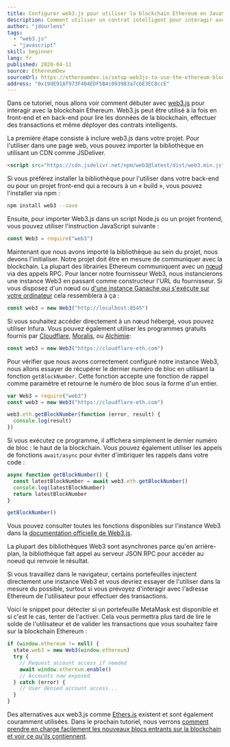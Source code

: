 ```yaml
---
title: Configurer web3.js pour utiliser la blockchain Ethereum en JavaScript
description: Comment utiliser un contrat intelligent pour interagir avec un jeton en utilisant le langage Solidity
author: "jdourlens"
tags:
  - "web3.js"
  - "javascript"
skill: beginner
lang: fr
published: 2020-04-11
source: EthereumDev
sourceUrl: https://ethereumdev.io/setup-web3js-to-use-the-ethereum-blockchain-in-javascript/
address: "0x19dE91Af973F404EDF5B4c093983a7c6E3EC8ccE"
---
```


Dans ce tutoriel, nous allons voir comment débuter avec [web3.js](https://web3js.readthedocs.io/) pour interagir avec la blockchain Ethereum. Web3.js peut être utilisé à la fois en front-end et en back-end pour lire les données de la blockchain, effectuer des transactions et même déployer des contrats intelligents.

La première étape consiste à inclure web3.js dans votre projet. Pour l'utiliser dans une page web, vous pouvez importer la bibliothèque en utilisant un CDN comme JSDeliver.

```html
<script src="https://cdn.jsdelivr.net/npm/web3@latest/dist/web3.min.js"></script>
```

Si vous préférez installer la bibliothèque pour l'utiliser dans votre back-end ou pour un projet front-end qui a recours à un « build », vous pouvez l'installer via npm :

```bash
npm install web3 --save
```

Ensuite, pour importer Web3.js dans un script Node.js ou un projet frontend, vous pouvez utiliser l'instruction JavaScript suivante :

```js
const Web3 = require("web3")
```

Maintenant que nous avons importé la bibliothèque au sein du projet, nous devons l'initialiser. Notre projet doit être en mesure de communiquer avec la blockchain. La plupart des librairies Ethereum communiquent avec un [nœud](/developers/docs/nodes-and-clients/) via des appels RPC. Pour lancer notre fournisseur Web3, nous instancierons une instance Web3 en passant comme constructeur l'URL du fournisseur. Si vous disposez d'un nœud ou [d'une instance Ganache qui s'exécute sur votre ordinateur](https://ethereumdev.io/testing-your-smart-contract-with-existing-protocols-ganache-fork/) cela ressemblera à ça :

```js
const web3 = new Web3("http://localhost:8545")
```

Si vous souhaitez accéder directement à un nœud hébergé, vous pouvez utiliser Infura. Vous pouvez également utiliser les programmes gratuits fournis par [Cloudflare](https://cloudflare-eth.com/), [Moralis](https://moralis.io), ou [Alchimie](https://alchemy.com/ethereum):

```js
const web3 = new Web3("https://cloudflare-eth.com")
```

Pour vérifier que nous avons correctement configuré notre instance Web3, nous allons essayer de récupérer le dernier numéro de bloc en utilisant la fonction `getBlockNumber`. Cette fonction accepte une fonction de rappel comme paramètre et retourne le numéro de bloc sous la forme d'un entier.

```js
var Web3 = require("web3")
const web3 = new Web3("https://cloudflare-eth.com")

web3.eth.getBlockNumber(function (error, result) {
  console.log(result)
})
```

Si vous exécutez ce programme, il affichera simplement le dernier numéro de bloc : le haut de la blockchain. Vous pouvez également utiliser les appels de fonctions `await/async` pour éviter d'imbriquer les rappels dans votre code :

```js
async function getBlockNumber() {
  const latestBlockNumber = await web3.eth.getBlockNumber()
  console.log(latestBlockNumber)
  return latestBlockNumber
}

getBlockNumber()
```

Vous pouvez consulter toutes les fonctions disponibles sur l'instance Web3 dans la [documentation officielle de Web3.js](https://web3js.readthedocs.io/en/v1.2.6/web3-eth.html#).

La plupart des bibliothèques Web3 sont asynchrones parce qu'en arrière-plan, la bibliothèque fait appel au serveur JSON RPC pour accéder au noeud qui renvoie le résultat.

<Divider />

Si vous travaillez dans le navigateur, certains portefeuilles injectent directement une instance Web3 et vous devriez essayer de l'utiliser dans la mesure du possible, surtout si vous prévoyez d'interagir avec l'adresse Ethereum de l'utilisateur pour effectuer des transactions.

Voici le snippet pour détecter si un portefeuille MetaMask est disponible et si c'est le cas, tenter de l'activer. Cela vous permettra plus tard de lire le solde de l'utilisateur et de valider les transactions que vous souhaitez faire sur la blockchain Ethereum :

```js
if (window.ethereum != null) {
  state.web3 = new Web3(window.ethereum)
  try {
    // Request account access if needed
    await window.ethereum.enable()
    // Accounts now exposed
  } catch (error) {
    // User denied account access...
  }
}
```

Des alternatives aux web3.js comme [Ethers.js](https://docs.ethers.io/) existent et sont également couramment utilisées. Dans le prochain tutoriel, nous verrons [comment prendre en charge facilement les nouveaux blocs entrants sur la blockchain et voir ce qu'ils contiennent](https://ethereumdev.io/listening-to-new-transactions-happening-on-the-blockchain/).
